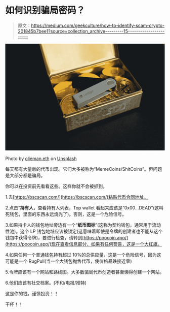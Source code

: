 # 如何识别骗局密码？

> 原文：<https://medium.com/geekculture/how-to-identify-scam-crypto-201845b7bee1?source=collection_archive---------15----------------------->

![](img/958ec8851b30912871ef16aee1e2a2da.png)

Photo by [olieman.eth](https://unsplash.com/es/@moneyphotos?utm_source=unsplash&utm_medium=referral&utm_content=creditCopyText) on [Unsplash](https://unsplash.com/s/photos/scam?utm_source=unsplash&utm_medium=referral&utm_content=creditCopyText)

每天都有大量新的代币出现。它们大多被称为“MemeCoins/ShitCoins”。但问题是大部分都是骗局。

你可以在投资前先看看这些。这样你就不会被抓到。

1.去[https://bscscan.com/](https://bscscan.com/)粘贴代币合同地址。

2.点击“**持有人**，查看持有人列表，Top wallet 看起来应该是“0x00…DEAD”(这叫死钱包，里面的东西永远烧光了)。否则，这是一个危险信号。

3.如果持卡人的钱包地址旁边有一个“**纸币图标**”(这称为契约钱包，通常用于流动性池)。这个 LP 钱包地址应该被锁定(这意味着即使是令牌的创建者也不能从这个钱包中获得令牌)，要进行检查，请转到[https://poocoin.app/](https://poocoin.app/)现在查看信息部分，如果有任何警告，这是一个大红旗。

4.如果任何一个普通钱包持有超过 10%的总供应量，这是一个危险信号，因为这可能是一个 RugPull(当一个大钱包抛售代币，使价格暴跌接近零)

5.令牌应该有一个网站和路线图。大多数骗局代币创造者甚至懒得创建一个网站。

6.他们应该有社交档案。(不和/电报/推特)

这是你的钱。谨慎投资！！

干杯！！